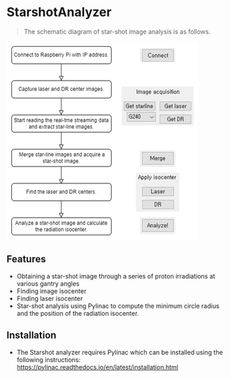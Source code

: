 # StarshotAnalyzer

> The schematic diagram of star-shot image analysis is as follows.

![image](image.png)

## Features
* Obtaining a star-shot image through a series of proton irradiations at various gantry angles
* Finding image isocenter
* Finding laser isocenter
* Star-shot analysis using Pylinac to compute the minimum circle radius and the position of the radiation isocenter.








## Installation
* The Starshot analyzer requires Pylinac which can be installed using the following instructions:
https://pylinac.readthedocs.io/en/latest/installation.html

